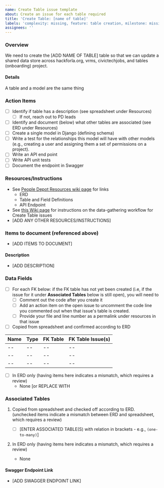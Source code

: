 ```yaml
---
name: Create Table issue template
about: Create an issue for each table required
title: 'Create Table: [name of table]'
labels: 'complexity: missing, feature: table creation, milestone: missing, role: back end, s: CTJ, s: hackforla.org, s: kb, s: tables, s: VRMS, size: 2pt'
assignees: ''
---
```


### Overview

We need to create the [ADD NAME OF TABLE] table so that we can update a shared data store across hackforla.org, vrms, civictechjobs, and tables (onboarding) project.

#### Details

A table and a model are the same thing

### Action Items

- [ ] Identify if table has a description (see spreadsheet under Resources)
    - [ ] If not, reach out to PD leads
- [ ] Identify and document (below) what other tables are associated (see ERD under Resources)
- [ ] Create a single model in Django (defining schema)
- [ ] Write a test for the relationships this model will have with other models (e.g., creating a user and assigning them a set of permissions on a project).
- [ ] Write an API end point
- [ ] Write API unit tests
- [ ] Document the endpoint in Swagger

### Resources/Instructions

- See [People Depot Resources wiki page](https://github.com/hackforla/peopledepot/wiki/Resources-and-Links) for links
    - ERD
    - Table and Field Definitions
    - API Endpoint
- See [this Wiki page](https://github.com/hackforla/peopledepot/wiki/Create-Table-issues-data-gathering-workflow) for instructions on the data-gathering workflow for Create Table issues
- [ADD ANY OTHER RESOURCES/INSTRUCTIONS]

### Items to document (referenced above)

- [ADD ITEMS TO DOCUMENT]

#### Description

- [ADD DESCRIPTION]

### Data Fields

- [ ] For each FK below: if the FK table has not yet been created (i.e, if the issue for it under **Associated Tables** below is still open), you will need to
   - [ ] Comment out the code after you create it 
   - [ ] Add an action item on the open issue to uncomment the code line you commented out when that issue's table is created. 
   - [ ] Provide your file and line number as a permalink under resources in that issue

- [ ] Copied from spreadsheet and confirmed according to ERD

| Name | Type | FK Table | FK Table Issue(s) |
| ---- | ---- | -------- | ----------------- |
| --   | --   | --       | --                |
| --   | --   | --       | --                |
| --   | --   | --       | --                |

- [ ] In ERD only (having items here indicates a mismatch, which requires a review)
    - None [or REPLACE WITH 

### Associated Tables

1. Copied from spreadsheet and checked off according to ERD. (unchecked items indicate a mismatch between ERD and spreadsheet, which requires a review)

    - [ ] [ENTER ASSOCIATED TABLE(S) with relation in brackets - e.g., `(one-to-many)`\]

1. In ERD only (having items here indicates a mismatch, which requires a review)
    - None

#### Swagger Endpoint Link

- [ADD SWAGGER ENDPOINT LINK]
